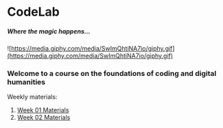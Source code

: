 # CodeLab
##### *Where the magic happens...*

![https://media.giphy.com/media/SwImQhtiNA7io/giphy.gif](https://media.giphy.com/media/SwImQhtiNA7io/giphy.gif)

### Welcome to a course on the foundations of coding and digital humanities

Weekly materials:

1. [Week 01 Materials](./Week01/)
1. [Week 02 Materials](./Week02/)